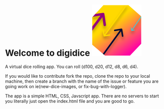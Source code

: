 # Welcome to digidice ![d20](d20.svg "Logo Title Text 2")
A virtual dice rolling app. You can roll (d100, d20, d12, d8, d6, d4).

If you would like to contribute fork the repo, clone the repo to your local machine, then create a branch with 
the name of the issue or feature you are going work on ie(new-dice-images, or fix-bug-with-logger).

The app is a simple HTML, CSS, Javscript app. There are no servers to start you literally just
open the index.html file and you are good to go.



